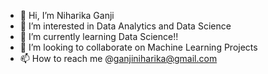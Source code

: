- 👋 Hi, I’m Niharika Ganji
- 👀 I’m interested in Data Analytics and Data Science
- 🌱 I’m currently learning Data Science!!
- 💞️ I’m looking to collaborate on Machine Learning Projects
- 📫 How to reach me @ganjiniharika@gmail.com

<!---
NiharikaGanji9/NiharikaGanji9 is a ✨ special ✨ repository because its `README.md` (this file) appears on your GitHub profile.
You can click the Preview link to take a look at your changes.
--->
